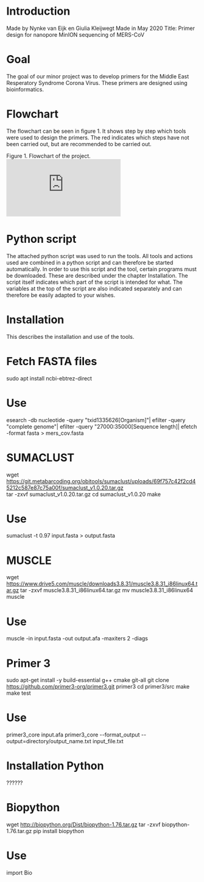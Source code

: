 # Introduction 
Made by Nynke van Eijk en Giulia Kleijwegt
Made in May 2020
Title: Primer design for nanopore MinION sequencing of MERS-CoV

# Goal
The goal of our minor project was to develop primers for the Middle East Resperatory Syndrome Corona Virus. These primers are designed using bioinformatics.

# Flowchart
The flowchart can be seen in figure 1. It shows step by step which tools were used to design the primers. The red indicates which steps have not been carried out, but are recommended to be carried out.

Figure 1. Flowchart of the project. 
![](https://github.com/GiuliaNynke/Minor-Bioinformatics-project/blob/master/Flowchart.pdf)

# Python script
The attached python script was used to run the tools. All tools and actions used are combined in a python script and can therefore be started automatically. In order to use this script and the tool, certain programs must be downloaded. These are described under the chapter Installation. The script itself indicates which part of the script is intended for what. The variables at the top of the script are also indicated separately and can therefore be easily adapted to your wishes.

# Installation 
This describes the installation and use of the tools.

# Fetch FASTA files
sudo apt install ncbi-ebtrez-direct
# Use 
esearch -db nucleotide -query "txid1335626[Organism]"| efilter -query "complete genome"| efilter -query "27000:35000[Sequence length]| efetch -format fasta > mers_cov.fasta

# SUMACLUST
wget https://git.metabarcoding.org/obitools/sumaclust/uploads/69f757c42f2cd45212c587e87c75a00f/sumaclust_v1.0.20.tar.gz  
tar -zxvf sumaclust_v1.0.20.tar.gz
cd sumaclust_v1.0.20
make
# Use
sumaclust -t 0.97 input.fasta > output.fasta

# MUSCLE
wget https://www.drive5.com/muscle/downloads3.8.31/muscle3.8.31_i86linux64.tar.gz 
tar -zxvf muscle3.8.31_i86linux64.tar.gz
mv muscle3.8.31_i86linux64 muscle
# Use 
muscle -in input.fasta -out output.afa -maxiters 2 -diags

# Primer 3
sudo apt-get install -y build-essential g++ cmake git-all
git clone https://github.com/primer3-org/primer3.git primer3
cd primer3/src
make
make test
# Use 
primer3_core input.afa
<or>
primer3_core --format_output --output=directory/output_name.txt input_file.txt


# Installation Python
??????

# Biopython
wget http://biopython.org/Dist/biopython-1.76.tar.gz 
tar -zxvf biopython-1.76.tar.gz
pip install biopython
# Use
import Bio

